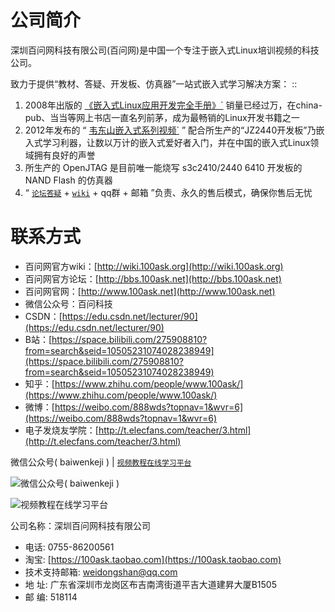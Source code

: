 # 公司简介

深圳百问网科技有限公司(百问网)是中国一个专注于嵌入式Linux培训视频的科技公司。

致力于提供“教材、答疑、开发板、仿真器”一站式嵌入式学习解决方案： ::

1. 2008年出版的 [《嵌入式Linux应用开发完全手册》`](https://baike.baidu.com/item/%E5%B5%8C%E5%85%A5%E5%BC%8FLinux%E5%BA%94%E7%94%A8%E5%BC%80%E5%8F%91%E5%AE%8C%E5%85%A8%E6%89%8B%E5%86%8C/6643795?fr=aladdin) 销量已经过万，在china-pub、当当等网上书店一直名列前茅，成为最畅销的Linux开发书籍之一
2. 2012年发布的 “  [韦东山嵌入式系列视频`](https://www.100ask.net) ” 配合所生产的“JZ2440开发板”乃嵌入式学习利器，让数以万计的嵌入式爱好者入门，并在中国的嵌入式Linux领域拥有良好的声誉
3. 所生产的 OpenJTAG 是目前唯一能烧写 s3c2410/2440 6410 开发板的 NAND Flash 的仿真器
4. “ [`论坛答疑`](http://bbs.100ask.net) + [`wiki`](http://wiki.100ask.org/Mainpage) + qq群 + 邮箱 ”负责、永久的售后模式，确保你售后无忧




# 联系方式

- 百问网官方wiki：[http://wiki.100ask.org](http://wiki.100ask.org)
- 百问网官方论坛：[http://bbs.100ask.net](http://bbs.100ask.net)
- 百问网官网：[http://www.100ask.net](http://www.100ask.net)
- 微信公众号：百问科技
- CSDN：[https://edu.csdn.net/lecturer/90](https://edu.csdn.net/lecturer/90)
- B站：[https://space.bilibili.com/275908810?from=search&seid=10505231074028238949](https://space.bilibili.com/275908810?from=search&seid=10505231074028238949)
- 知乎：[https://www.zhihu.com/people/www.100ask/](https://www.zhihu.com/people/www.100ask/)
- 微博：[https://weibo.com/888wds?topnav=1&wvr=6](https://weibo.com/888wds?topnav=1&wvr=6)
- 电子发烧友学院：[http://t.elecfans.com/teacher/3.html](http://t.elecfans.com/teacher/3.html)


微信公众号( baiwenkeji )  |  [`视频教程在线学习平台`](http://www.100ask.net)

![微信公众号( baiwenkeji )](http://photos.100ask.net/ELADCMSecond/aboutus/followus.png)



![`视频教程在线学习平台`](http://photos.100ask.net/100ask/partner/curriculum_structure.png)



公司名称：深圳百问网科技有限公司
-  电话: 0755-86200561
-  淘宝: [https://100ask.taobao.com](https://100ask.taobao.com)
-  技术支持邮箱: weidongshan@qq.com 
-  地        址: 广东省深圳市龙岗区布吉南湾街道平吉大道建昇大厦B1505 
-  邮        编: 518114 